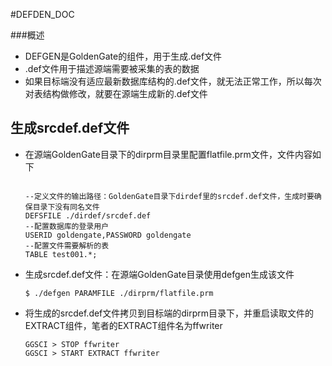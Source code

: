 #DEFDEN_DOC

###概述

* DEFGEN是GoldenGate的组件，用于生成.def文件
* .def文件用于描述源端需要被采集的表的数据
* 如果目标端没有适应最新数据库结构的.def文件，就无法正常工作，所以每次对表结构做修改，就要在源端生成新的.def文件


## 生成srcdef.def文件 ##

* 在源端GoldenGate目录下的dirprm目录里配置flatfile.prm文件，文件内容如下

	```shell

	--定义文件的输出路径：GoldenGate目录下dirdef里的srcdef.def文件，生成时要确保目录下没有同名文件
	DEFSFILE ./dirdef/srcdef.def
	--配置数据库的登录用户
	USERID goldengate,PASSWORD goldengate
	--配置文件需要解析的表
	TABLE test001.*;
	
	```
	
* 生成srcdef.def文件：在源端GoldenGate目录使用defgen生成该文件

	```shell
	$ ./defgen PARAMFILE ./dirprm/flatfile.prm
	```

* 将生成的srcdef.def文件拷贝到目标端的dirprm目录下，并重启读取文件的EXTRACT组件，笔者的EXTRACT组件名为ffwriter

	```shell
	GGSCI > STOP ffwriter
	GGSCI > START EXTRACT ffwriter
	```

